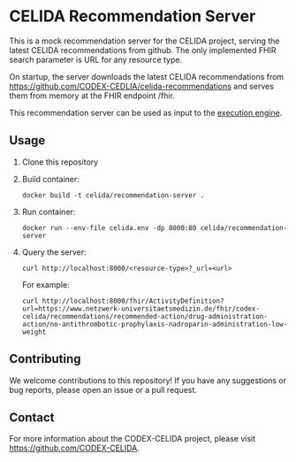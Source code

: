 # CELIDA Recommendation Server

This is a mock recommendation server for the CELIDA project, serving the latest CELIDA recommendations from github. The only implemented FHIR search parameter is URL for any resource type.

On startup, the server downloads the latest CELIDA recommendations from https://github.com/CODEX-CEDLIA/celida-recommendations and serves them from memory at the FHIR endpoint <base>/fhir.

This recommendation server can be used as input to the [execution engine][EE].

## Usage

1. Clone this repository
2. Build container:

    `docker build -t celida/recommendation-server .`

3. Run container:

    `docker run --env-file celida.env -dp 8000:80 celida/recommendation-server`

4. Query the server:

    `curl http://localhost:8000/<resource-type>?_url=<url>`

    For example:

    `curl http://localhost:8000/fhir/ActivityDefinition?url=https://www.netzwerk-universitaetsmedizin.de/fhir/codex-celida/recommendations/recommended-action/drug-administration-action/no-antithrombotic-prophylaxis-nadroparin-administration-low-weight`

## Contributing

We welcome contributions to this repository! If you have any suggestions or bug reports, please open an issue or a pull request.

## Contact

For more information about the CODEX-CELIDA project, please visit <https://github.com/CODEX-CELIDA>.

[EE]: https://github.com/CODEX-CELIDA/execution-engine
[UI]: https://github.com/CODEX-CELIDA/user-interface
